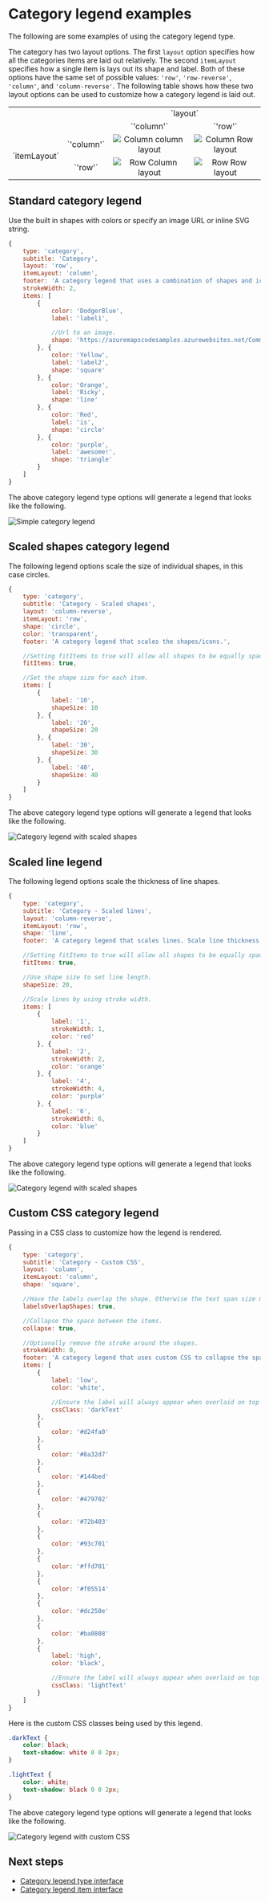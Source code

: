 # Category legend examples

The following are some examples of using the category legend type.

The category has two layout options. The first `layout` option specifies how all the categories items are laid out relatively. The second `itemLayout` specifies how a single item is lays out its shape and label. Both of these options have the same set of possible values: `'row'`, `'row-reverse'`, `'column'`, and `'column-reverse'`. The following table shows how these two layout options can be used to customize how a category legend is laid out.

<table style="text-align:center">
    <tr>
        <td></td>
        <td></td>
        <td colspan="2">`layout`</td>
    </tr>
    <tr>
        <td></td>
        <td></td>
        <td>`'column'`</td>
        <td> `'row'`</td>
    </tr>
    <tr>
        <td rowspan="2">`itemLayout`</td>
        <td>`'column'`</td>
        <td><img alt="Column column layout" src="images/category-layout-column-column.jpg"/></td>
        <td><img alt="Column Row layout" src="images/category-layout-row-column.jpg"/></td>
    </tr>
    <tr>
        <td> `'row'`</td>
        <td><img alt="Row Column layout" src="images/category-layout-column-row.jpg"/></td>
        <td><img alt="Row Row layout" src="images/category-layout-row-row.jpg"/></td>
    </tr>
</table>

## Standard category legend

Use the built in shapes with colors or specify an image URL or inline SVG string.

```javascript
{
    type: 'category',
    subtitle: 'Category',
    layout: 'row',
    itemLayout: 'column',
    footer: 'A category legend that uses a combination of shapes and icons.',
    strokeWidth: 2,
    items: [
        {
            color: 'DodgerBlue',
            label: 'label1',

            //Url to an image.
            shape: 'https://azuremapscodesamples.azurewebsites.net/Common/images/icons/campfire.png'
        }, {
            color: 'Yellow',
            label: 'label2',
            shape: 'square'
        }, {
            color: 'Orange',
            label: 'Ricky',
            shape: 'line'
        }, {
            color: 'Red',
            label: 'is',
            shape: 'circle'
        }, {
            color: 'purple',
            label: 'awesome!',
            shape: 'triangle'
        }
    ]
}
```

The above category legend type options will generate a legend that looks like the following.

![Simple category legend](images/category-legend.jpg)

## Scaled shapes category legend

The following legend options scale the size of individual shapes, in this case circles.

```javascript
{
    type: 'category',
    subtitle: 'Category - Scaled shapes',
    layout: 'column-reverse',
    itemLayout: 'row',
    shape: 'circle',
    color: 'transparent',
    footer: 'A category legend that scales the shapes/icons.',

    //Setting fitItems to true will allow all shapes to be equally spaced out and centered.
    fitItems: true,

    //Set the shape size for each item.
    items: [
        {
            label: '10',
            shapeSize: 10
        }, {
            label: '20',
            shapeSize: 20
        }, {
            label: '30',
            shapeSize: 30
        }, {
            label: '40',
            shapeSize: 40
        }
    ]
}
```

The above category legend type options will generate a legend that looks like the following.

![Category legend with scaled shapes](images/category-legend-scaled-shapes.jpg)

## Scaled line legend

The following legend options scale the thickness of line shapes.

```javascript
{
    type: 'category',
    subtitle: 'Category - Scaled lines',
    layout: 'column-reverse',
    itemLayout: 'row',
    shape: 'line',
    footer: 'A category legend that scales lines. Scale line thickness by using stroke width. Use shape size to specify length.',

    //Setting fitItems to true will allow all shapes to be equally spaced out and centered.
    fitItems: true,

    //Use shape size to set line length.
    shapeSize: 20,

    //Scale lines by using stroke width.
    items: [
        {
            label: '1',
            strokeWidth: 1,
            color: 'red'
        }, {
            label: '2',
            strokeWidth: 2,
            color: 'orange'
        }, {
            label: '4',
            strokeWidth: 4,
            color: 'purple'
        }, {
            label: '6',
            strokeWidth: 6,
            color: 'blue'
        }
    ]
}
```

The above category legend type options will generate a legend that looks like the following.

![Category legend with scaled shapes](images/category-legend-scaled-lines.jpg)

## Custom CSS category legend

Passing in a CSS class to customize how the legend is rendered.

```javascript
{
    type: 'category',
    subtitle: 'Category - Custom CSS',
    layout: 'column',
    itemLayout: 'column',
    shape: 'square',

    //Have the labels overlap the shape. Otherwise the text span size may push the shape away from the other shapes.
    labelsOverlapShapes: true,

    //Collapse the space between the items.
    collapse: true,

    //Optionally remove the stroke around the shapes.
    strokeWidth: 0,
    footer: 'A category legend that uses custom CSS to collapse the space between the category items.',
    items: [
        {
            label: 'low',
            color: 'white',

            //Ensure the label will always appear when overlaid on top of the item. 
            cssClass: 'darkText'
        },
        {
            color: '#d24fa0'
        },
        {
            color: '#8a32d7'
        },
        {
            color: '#144bed'
        },
        {
            color: '#479702'
        },
        {
            color: '#72b403'
        },
        {
            color: '#93c701'
        },
        {
            color: '#ffd701'
        },
        {
            color: '#f05514'
        },
        {
            color: '#dc250e'
        },
        {
            color: '#ba0808'
        },
        {
            label: 'high',
            color: 'black',

            //Ensure the label will always appear when overlaid on top of the item. 
            cssClass: 'lightText'
        }
    ]
}
```

Here is the custom CSS classes being used by this legend.

```css
.darkText {
    color: black;
    text-shadow: white 0 0 2px;
}

.lightText {
    color: white;
    text-shadow: black 0 0 2px;
}
```

The above category legend type options will generate a legend that looks like the following.

![Category legend with custom CSS](images/category-legend-custom-css.jpg)

## Next steps

- [Category legend type interface](legend_control.md#categorylegendtype-interface)
- [Category legend item interface](legend_control.md#categorylegenditem-interface)